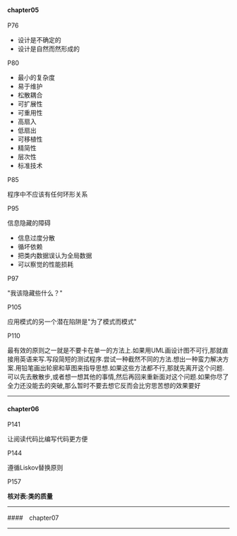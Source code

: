 #### chapter05

P76

- 设计是不确定的
- 设计是自然而然形成的

P80

- 最小的复杂度 
- 易于维护
- 松散耦合
- 可扩展性
- 可重用性
- 高扇入
- 低扇出
- 可移植性
- 精简性
- 层次性
- 标准技术

P85

程序中不应该有任何环形关系

P95

信息隐藏的障碍
- 信息过度分散
- 循坏依赖
- 把类内数据误认为全局数据
- 可以察觉的性能损耗

P97

"我该隐藏些什么？"

P105

应用模式的另一个潜在陷阱是"为了模式而模式"

P110

最有效的原则之一就是不要卡在单一的方法上.如果用UML画设计图不可行,那就直接用英语来写.写段简短的测试程序.尝试一种截然不同的方法.想出一种蛮力解决方案.用铅笔画出轮廓和草图来指导思想.如果这些方法都不行,那就先离开这个问题.可以先去散散步,或者想一想其他的事情,然后再回来重新面对这个问题.如果你尽了全力还没能去的突破,那么暂时不要去想它反而会比穷思苦想的效果要好

---

#### chapter06

P141

让阅读代码比编写代码更方便

P144

遵循Liskov替换原则

P157

**核对表:类的质量**

---

####　chapter07

---

